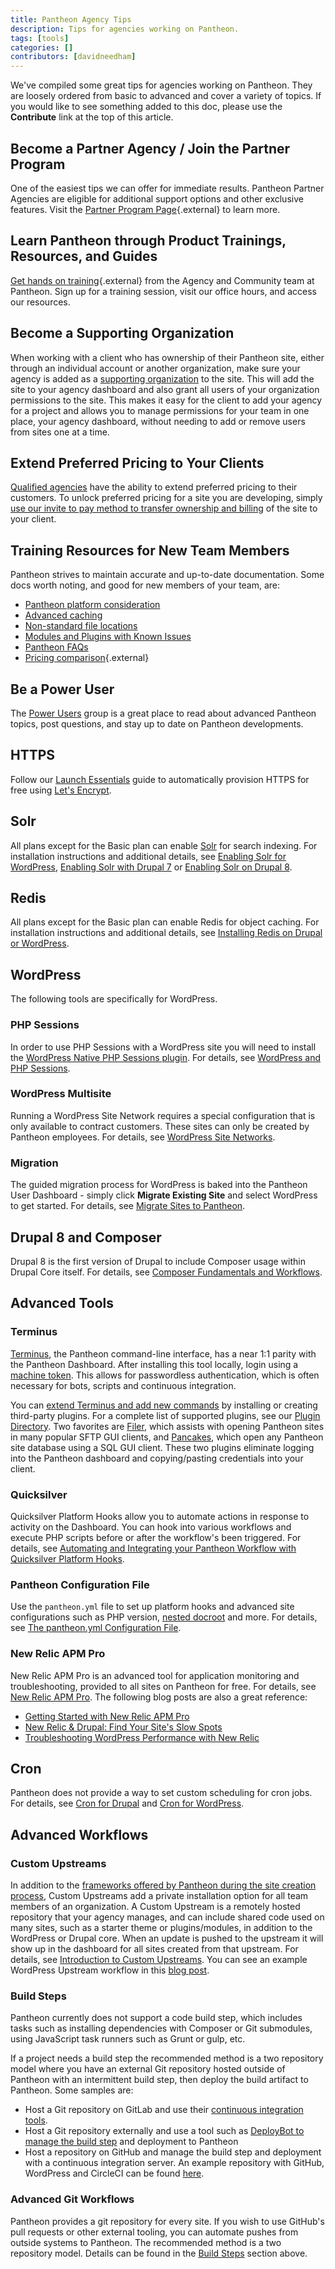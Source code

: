 ```yaml
---
title: Pantheon Agency Tips
description: Tips for agencies working on Pantheon.
tags: [tools]
categories: []
contributors: [davidneedham]
---
```

We've compiled some great tips for agencies working on Pantheon. They are loosely ordered from basic to advanced and cover a variety of topics. If you would like to see something added to this doc, please use the **Contribute** link at the top of this article.

## Become a Partner Agency / Join the Partner Program

One of the easiest tips we can offer for immediate results. Pantheon Partner Agencies are eligible for additional support options and other exclusive features. Visit the [Partner Program Page](https://pantheon.io/agencies/partner-program){.external} to learn more.

## Learn Pantheon through Product Trainings, Resources, and Guides
[Get hands on training](https://pantheon.io/agencies/learn-pantheon?docs){.external} from the Agency and Community team at Pantheon. Sign up for a training session, visit our office hours, and access our resources.

## Become a Supporting Organization
When working with a client who has ownership of their Pantheon site, either through an individual account or another organization, make sure your agency is added as a [supporting organization](/docs/team-management/#add-a-supporting-organization) to the site. This will add the site to your agency dashboard and also grant all users of your organization permissions to the site. This makes it easy for the client to add your agency for a project and allows you to manage permissions for your team in one place, your agency dashboard, without needing to add or remove users from sites one at a time.

## Extend Preferred Pricing to Your Clients
[Qualified agencies](https://pantheon.io/plans/partner-program) have the ability to extend preferred pricing to their customers. To unlock preferred pricing for a site you are developing, simply [use our invite to pay method to transfer ownership and billing](/docs/site-billing/#transfer-ownership-and-billing-for-this-site) of the site to your client.  

## Training Resources for New Team Members
Pantheon strives to maintain accurate and up-to-date documentation. Some docs worth noting, and good for new members of your team, are:

- [Pantheon platform consideration](/docs/platform-considerations/)
- [Advanced caching](/docs/caching-advanced-topics/)
- [Non-standard file locations](/docs/non-standard-file-paths/)
- [Modules and Plugins with Known Issues](/docs/modules-plugins-known-issues/)
- [Pantheon FAQs](/docs/faq/)
- [Pricing comparison](https://pantheon.io/plans/pricing-comparison){.external}

## Be a Power User
The [Power Users](/docs/power-users) group is a great place to read about advanced Pantheon topics, post questions, and stay up to date on Pantheon developments.

## HTTPS
Follow our [Launch Essentials](/docs/guides/launch/) guide to automatically provision HTTPS for free using [Let's Encrypt](https://letsencrypt.org).

## Solr
All plans except for the Basic plan can enable [Solr](/docs/solr) for search indexing. For installation instructions and additional details, see [Enabling Solr for WordPress](/docs/wordpress-solr), [Enabling Solr with Drupal 7](/docs/solr-drupal-7) or [Enabling Solr on Drupal 8](/docs/solr-drupal-8).

## Redis
All plans except for the Basic plan can enable Redis for object caching. For installation instructions and additional details, see [Installing Redis on Drupal or WordPress](/docs/redis/).

## WordPress

The following tools are specifically for WordPress.

### PHP Sessions
In order to use PHP Sessions with a WordPress site you will need to install the [WordPress Native PHP Sessions plugin](https://wordpress.org/plugins/wp-native-php-sessions/). For details, see [WordPress and PHP Sessions](/docs/wordpress-sessions/).

### WordPress Multisite
Running a WordPress Site Network requires a special configuration that is only available to contract customers. These sites can only be created by Pantheon employees. For details, see [WordPress Site Networks](/docs/guides/multisite/).

### Migration
The guided migration process for WordPress is baked into the Pantheon User Dashboard - simply click **Migrate Existing Site** and select WordPress to get started. For details, see [Migrate Sites to Pantheon](/docs/migrate/).

## Drupal 8 and Composer
Drupal 8 is the first version of Drupal to include Composer usage within Drupal Core itself. For details, see [Composer Fundamentals and Workflows](/docs/composer/).

## Advanced Tools

### Terminus
[Terminus](/docs/terminus), the Pantheon command-line interface, has a near 1:1 parity with the Pantheon Dashboard. After installing this tool locally, login using a [machine token](/docs/machine-tokens). This allows for passwordless authentication, which is often necessary for bots, scripts and continuous integration.

You can [extend Terminus and add new commands](/docs/terminus/plugins/) by installing or creating third-party plugins. For a complete list of supported plugins, see our [Plugin Directory](/docs/terminus/plugins/directory). Two favorites are [Filer](https://github.com/terminus-plugin-project/terminus-filer-plugin), which assists with opening Pantheon sites in many popular SFTP GUI clients, and [Pancakes](https://github.com/derimagia/terminus-pancakes), which open any Pantheon site database using a SQL GUI client. These two plugins eliminate logging into the Pantheon dashboard and copying/pasting credentials into your client.

### Quicksilver
Quicksilver Platform Hooks allow you to automate actions in response to activity on the Dashboard. You can hook into various workflows and execute PHP scripts before or after the workflow's been triggered. For details, see [Automating and Integrating your Pantheon Workflow with Quicksilver Platform Hooks](/docs/quicksilver).

### Pantheon Configuration File
Use the `pantheon.yml` file to set up platform hooks and advanced site configurations such as PHP version, [nested docroot](/docs/nested-docroot/) and more. For details, see [The pantheon.yml Configuration File](/docs/pantheon-yml/).

### New Relic APM Pro

New Relic APM Pro is an advanced tool for application monitoring and troubleshooting, provided to all sites on Pantheon for free. For details, see [New Relic APM Pro](/docs/new-relic/). The following blog posts are also a great reference:

- [Getting Started with New Relic APM Pro](https://pantheon.io/blog/getting-started-new-relic-apm-pro)
- [New Relic &amp; Drupal: Find Your Site&#39;s Slow Spots](https://pantheon.io/blog/new-relic-drupal-find-site-slow-spots)
- [Troubleshooting WordPress Performance with New Relic](https://pantheon.io/blog/troubleshooting-wordpress-performance-new-relic)

## Cron
Pantheon does not provide a way to set custom scheduling for cron jobs. For details, see [Cron for Drupal](/docs/drupal-cron) and [Cron for WordPress](/docs/wordpress-cron).

## Advanced Workflows

### Custom Upstreams
In addition to the [frameworks offered by Pantheon during the site creation process](/docs/start-state), Custom Upstreams add a private installation option for all team members of an organization. A Custom Upstream is a remotely hosted repository that your agency manages, and can include shared code used on many sites, such as a starter theme or plugins/modules, in addition to the WordPress or Drupal core. When an update is pushed to the upstream it will show up in the dashboard for all sites created from that upstream. For details, see [Introduction to Custom Upstreams](/docs/custom-upstream/). You can see an example WordPress Upstream workflow in this [blog post](https://pantheon.io/blog/pantheon-custom-upstream-wordpress-workflow).

### Build Steps

Pantheon currently does not support a code build step, which includes tasks such as installing dependencies with Composer or Git submodules, using JavaScript task runners such as Grunt or gulp, etc.

If a project needs a build step the recommended method is a two repository model where you have an external Git repository hosted outside of Pantheon with an intermittent build step, then deploy the build artifact to Pantheon. Some samples are:

- Host a Git repository on GitLab and use their [continuous integration tools](https://docs.gitlab.com/ce/ci/yaml/README.html).
- Host a Git repository externally and use a tool such as [DeployBot to manage the build step](https://deploybot.com/guides/building-assets-with-grunt-or-gulp-during-deployment) and deployment to Pantheon
- Host a repository on GitHub and manage the build step and deployment with a continuous integration server. An example repository with GitHub, WordPress and CircleCI can be found [here](https://github.com/ataylorme/Advanced-WordPress-on-Pantheon/).

### Advanced Git Workflows
Pantheon provides a git repository for every site. If you wish to use GitHub's pull requests or other external tooling, you can automate pushes from outside systems to Pantheon. The recommended method is a two repository model. Details can be found in the [Build Steps](#build-steps) section above.
